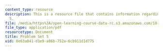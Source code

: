 ```yaml
---
content_type: resource
description: This is a resource file that contains information regarding problem set
  5.
file: /media/https%3A/open-learning-course-data-rc.s3.amazonaws.com/18-05-introduction-to-probability-and-statistics-spring-2014/8e63a041d1e9a86b752a6cb911d1d775_MIT18_05S14_ps5.pdf
file_type: application/pdf
resourcetype: Document
title: Problem Set 5
uid: 8e63a041-d1e9-a86b-752a-6cb911d1d775
---
```

